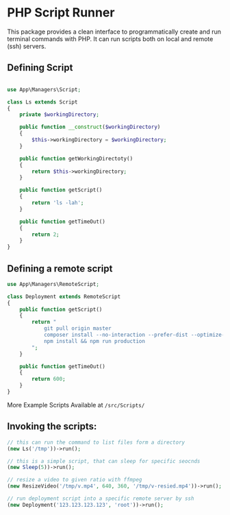 # PHP Script Runner

This package provides a clean interface to programmatically create and run terminal commands with PHP. It can run scripts both on local and remote (ssh) servers.

## Defining Script
```PHP

use App\Managers\Script;

class Ls extends Script
{
    private $workingDirectory;

    public function __construct($workingDirectory)
    {
        $this->workingDirectory = $workingDirectory;
    }

    public function getWorkingDirectoty()
    {
        return $this->workingDirectory;
    }

    public function getScript()
    {
        return 'ls -lah';
    }

    public function getTimeOut()
    {
        return 2;
    }
}
```


## Defining a remote script 
```PHP 
use App\Managers\RemoteScript;

class Deployment extends RemoteScript
{
    public function getScript()
    {
        return "
            git pull origin master
            composer install --no-interaction --prefer-dist --optimize-autoloader --no-dev
            npm install && npm run production
        ";
    }

    public function getTimeOut()
    {
        return 600;
    }
}

```

More Example Scripts Available at `/src/Scripts/`



## Invoking the scripts:

```PHP
// this can run the command to list files form a directory
(new Ls('/tmp'))->run();

// this is a simple script, that can sleep for specific seocnds
(new Sleep(5))->run();

// resize a video to given ratio with ffmpeg
(new ResizeVideo('/tmp/v.mp4', 640, 360, '/tmp/v-resied.mp4'))->run();

// run deployment script into a specific remote server by ssh
(new Deployment('123.123.123.123', 'root'))->run();
```

